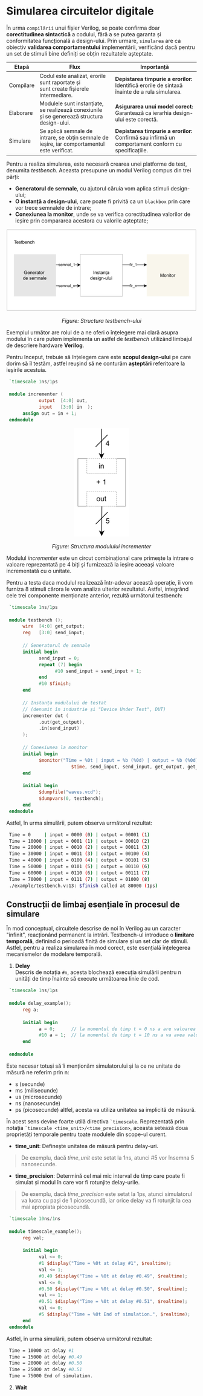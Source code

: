 
# Simularea circuitelor digitale

În urma ``compilării`` unui fișier Verilog, se poate confirma doar **corectitudinea sintactică** a codului, fără a se putea garanta și conformitatea funcțională a design-ului.
Prin urmare, ``simularea`` are ca obiectiv **validarea comportamentului** implementării, verificând dacă pentru un set de stimuli bine definiți se obțin rezultatele așteptate.

| **Etapă** 			| **Flux** 		 | **Importanță**                                                                                                              |
|-----------------|--------------|---------------|
| Compilare       | Codul este analizat, erorile sunt raportate și <br /> sunt create fișierele intermediare.   | **Depistarea timpurie a erorilor:** <br /> Identifică erorile de sintaxă înainte de a rula simularea.             | 
| Elaborare       | Modulele sunt instanțiate, se realizează conexiunile <br /> și se generează structura design-ului.    | **Asigurarea unui model corect:** <br /> Garantează ca ierarhia design-ului este corectă.   |
| Simulare        | Se aplică semnale de intrare, se obțin semnale de <br /> ieșire, iar comportamentul este verificat.      | **Depistarea timpurie a erorilor:** <br /> Confirmă sau infirmă un comportament conform cu specificațiile.            | 

Pentru a realiza simularea, este necesară crearea unei platforme de test, denumita _testbench_. Aceasta presupune un modul Verilog compus din trei părți:

- **Generatorul de semnale**, cu ajutorul căruia vom aplica stimuli design-ului;
- **O instanță a design-ului**, care poate fi privită ca un ``blackbox`` prin care vor trece semnalele de intrare;
- **Conexiunea la monitor**, unde se va verifica corectitudinea valorilor de ieșire prin compararea acestora cu valorile așteptate;

<div  align="center">

![Structura testbench-ului](../media/testbench_diagram.png)

_Figure: Structura testbench-ului_

</div>

Exemplul următor are rolul de a ne oferi o înțelegere mai clară asupra modului în care putem implementa un astfel de _testbench_ utilizând limbajul de descriere hardware **Verilog**.

Pentru început, trebuie să înțelegem care este **scopul design-ului** pe care dorim să îl testăm, astfel reușind să ne conturăm **așteptări** referitoare la ieșirile acestuia.

```verilog
 `timescale 1ns/1ps

 module incrementer ( 
            output	[4:0] out,
            input 	[3:0] in  );
      assign out = in + 1;
 endmodule
```


<div  align="center">

![Diagrama incrementer-ului](../media/incrementer_diagram.png)

_Figure: Structura modulului incrementer_

</div>

Modulul _incrementer_ este un circut combinațional care primește la intrare o valoare reprezentată pe 4 biți și furnizează la ieșire aceeași valoare incrementată cu o unitate.

Pentru a testa daca modulul realizează într-adevar această operație, îi vom furniza 8 stimuli cărora le vom analiza ulterior rezultatul. Astfel, integrând cele trei componente menționate anterior, rezultă următorul testbench:

```verilog
 `timescale 1ns/1ps

 module testbench ();
      wire  [4:0] get_output;
      reg   [3:0] send_input;
      
      // Generatorul de semnale 
      initial begin
            send_input = 0;
            repeat (7) begin
                  #10 send_input = send_input + 1;
            end
            #10 $finish;
      end

      // Instanța modulului de testat
      // (denumit în industrie și "Device Under Test", DUT)
      incrementer dut (
            .out(get_output),
            .in(send_input)
      );

      // Conexiunea la monitor
      initial begin
            $monitor("Time = %0t | input = %b (%0d) | output = %b (%0d)",
                        $time, send_input, send_input, get_output, get_output);
      end

      initial begin
            $dumpfile("waves.vcd");  
            $dumpvars(0, testbench);
      end
 endmodule
```
Astfel, în urma simulării, putem observa următorul rezultat:

```bash
 Time = 0     | input = 0000 (0) | output = 00001 (1)
 Time = 10000 | input = 0001 (1) | output = 00010 (2)
 Time = 20000 | input = 0010 (2) | output = 00011 (3)
 Time = 30000 | input = 0011 (3) | output = 00100 (4)
 Time = 40000 | input = 0100 (4) | output = 00101 (5)
 Time = 50000 | input = 0101 (5) | output = 00110 (6)
 Time = 60000 | input = 0110 (6) | output = 00111 (7)
 Time = 70000 | input = 0111 (7) | output = 01000 (8)
 ./example/testbench.v:13: $finish called at 80000 (1ps)
```

## Construcții de limbaj esențiale în procesul de simulare

În mod conceptual, circuitele descrise de noi în Verilog au un caracter "infinit", reacționând permanent la intrări. Testbench-ul introduce o **limitare temporală**, definind o perioadă finită de simulare și un set clar de stimuli. Astfel, pentru a realiza simularea în mod corect, este esențială înțelegerea mecanismelor de modelare temporală.

1. **Delay** <br />
Descris de notația `` #n ``, acesta blochează execuția simulării pentru n unități de timp înainte să execute următoarea linie de cod.

```verilog
 `timescale 1ns/1ps

 module delay_example();
      reg a;

      initial begin 
            a = 0;      // la momentul de timp t = 0 ns a are valoarea 0
            #10 a = 1;  // la momentul de timp t = 10 ns a va avea valoarea 1
      end

 endmodule
```

Este necesar totuși să îi menționăm simulatorului și la ce ne unitate de măsură ne referim prin n:
- s (secunde)
- ms (milisecunde)
- us (microsecunde)
- ns (nanosecunde)
- ps (picosecunde)
altfel, acesta va utiliza unitatea sa implicită de măsură.

În acest sens devine foarte utilă directiva `` `timescale ``. Reprezentată prin notația `` `timescale <time_unit>/<time_precision> ``, aceasta setează doua proprietăți temporale pentru toate modulele din scope-ul curent.
- **time_unit**: Definește unitatea de măsură pentru delay-uri. 
> De exemplu, dacă _time_unit_ este setat la 1ns, atunci #5 vor însemna 5 nanosecunde.
- **time_precision**: Determină cel mai mic interval de timp care poate fi simulat și modul în care vor fi rotunjite delay-urile.
> De exemplu, dacă _time_precision_ este setat la 1ps, atunci simulatorul va lucra cu pași de 1 picosecundă, iar orice delay va fi rotunjit la cea mai apropiata picosecundă.

```verilog
 `timescale 10ns/1ns

 module timescale_example();
      reg val;

      initial begin
            val <= 0;
            #1 $display("Time = %0t at delay #1", $realtime);
            val <= 1;
            #0.49 $display("Time = %0t at delay #0.49", $realtime);
            val <= 0;
            #0.50 $display("Time = %0t at delay #0.50", $realtime);
            val <= 1;
            #0.51 $display("Time = %0t at delay #0.51", $realtime);
            val <= 0;
            #5 $display("Time = %0t End of simulation.", $realtime);
      end
 endmodule
```

Astfel, în urma simulării, putem observa următorul rezultat:

```bash
 Time = 10000 at delay #1
 Time = 15000 at delay #0.49
 Time = 20000 at delay #0.50
 Time = 25000 at delay #0.51
 Time = 75000 End of simulation.
```
2. **Wait** <br />

